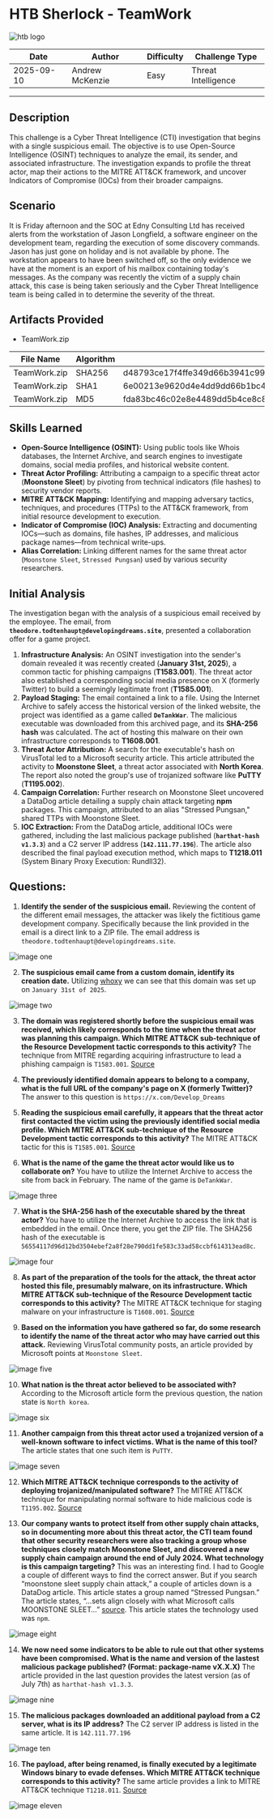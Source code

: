 # HTB Sherlock - TeamWork

![htb logo](./Images/htb_logo.png)

| Date          | Author          | Difficulty | Challenge Type      |
| ------------- | --------------- | ---------- | ------------------- |
| 2025-09-10 | Andrew McKenzie | Easy       | Threat Intelligence |

---
## Description
This challenge is a Cyber Threat Intelligence (CTI) investigation that begins with a single suspicious email. The objective is to use Open-Source Intelligence (OSINT) techniques to analyze the email, its sender, and associated infrastructure. The investigation expands to profile the threat actor, map their actions to the MITRE ATT&CK framework, and uncover Indicators of Compromise (IOCs) from their broader campaigns.
## Scenario
It is Friday afternoon and the SOC at Edny Consulting Ltd has received alerts from the workstation of Jason Longfield, a software engineer on the development team, regarding the execution of some discovery commands. Jason has just gone on holiday and is not available by phone. The workstation appears to have been switched off, so the only evidence we have at the moment is an export of his mailbox containing today's messages. As the company was recently the victim of a supply chain attack, this case is being taken seriously and the Cyber Threat Intelligence team is being called in to determine the severity of the threat.
## Artifacts Provided
- TeamWork.zip

| File Name    | Algorithm | Hash                                                             |
| ------------ | --------- | ---------------------------------------------------------------- |
| TeamWork.zip | SHA256    | d48793ce17f4ffe349d66b3941c995d82a03dfddb4cd5bd4764898aa9704941d |
| TeamWork.zip | SHA1      | 6e00213e9620d4e4dd9dd66b1bc4c17506ad4b5c                         |
| TeamWork.zip | MD5       | fda83bc46c02e8e4489dd5b4ce8c8930                                 |
## Skills Learned
- **Open-Source Intelligence (OSINT):** Using public tools like Whois databases, the Internet Archive, and search engines to investigate domains, social media profiles, and historical website content.
- **Threat Actor Profiling:** Attributing a campaign to a specific threat actor (**Moonstone Sleet**) by pivoting from technical indicators (file hashes) to security vendor reports.
- **MITRE ATT&CK Mapping:** Identifying and mapping adversary tactics, techniques, and procedures (TTPs) to the ATT&CK framework, from initial resource development to execution.
- **Indicator of Compromise (IOC) Analysis:** Extracting and documenting IOCs—such as domains, file hashes, IP addresses, and malicious package names—from technical write-ups.
- **Alias Correlation:** Linking different names for the same threat actor (`Moonstone Sleet`, `Stressed Pungsan`) used by various security researchers.
## Initial Analysis
The investigation began with the analysis of a suspicious email received by the employee. The email, from **`theodore.todtenhaupt@developingdreams.site`**, presented a collaboration offer for a game project.
1. **Infrastructure Analysis:** An OSINT investigation into the sender's domain revealed it was recently created (**January 31st, 2025**), a common tactic for phishing campaigns (**T1583.001**). The threat actor also established a corresponding social media presence on X (formerly Twitter) to build a seemingly legitimate front (**T1585.001**).
2. **Payload Staging:** The email contained a link to a file. Using the Internet Archive to safely access the historical version of the linked website, the project was identified as a game called **`DeTankWar`**. The malicious executable was downloaded from this archived page, and its **SHA-256 hash** was calculated. The act of hosting this malware on their own infrastructure corresponds to **T1608.001**.
3. **Threat Actor Attribution:** A search for the executable's hash on VirusTotal led to a Microsoft security article. This article attributed the activity to **Moonstone Sleet**, a threat actor associated with **North Korea**. The report also noted the group's use of trojanized software like **PuTTY** (**T1195.002**).
4. **Campaign Correlation:** Further research on Moonstone Sleet uncovered a DataDog article detailing a supply chain attack targeting **npm** packages. This campaign, attributed to an alias "Stressed Pungsan," shared TTPs with Moonstone Sleet.
5. **IOC Extraction:** From the DataDog article, additional IOCs were gathered, including the last malicious package published (**`harthat-hash v1.3.3`**) and a C2 server IP address (**`142.111.77.196`**). The article also described the final payload execution method, which maps to **T1218.011** (System Binary Proxy Execution: Rundll32).
## Questions:
1. **Identify the sender of the suspicious email.**
Reviewing the content of the different email messages, the attacker was likely the fictitious game development company. Specifically because the link provided in the email is a direct link to a ZIP file. The email address is `theodore.todtenhaupt@developingdreams.site`.

![image one](./Images/Pasted%20image%2020250910174153.png)


2. **The suspicious email came from a custom domain, identify its creation date.**
Utilizing [whoxy](https://www.whoxy.com/developingdreams.site) we can see that this domain was set up on `January 31st of 2025`.

![image two](./Images/Pasted%20image%2020250910174420.png)

3. **The domain was registered shortly before the suspicious email was received, which likely corresponds to the time when the threat actor was planning this campaign. Which MITRE ATT&CK sub-technique of the Resource Development tactic corresponds to this activity?**
The technique from MITRE regarding acquiring infrastructure to lead a phishing campaign is `T1583.001`. [Source](https://attack.mitre.org/techniques/T1583/001/)

4. **The previously identified domain appears to belong to a company, what is the full URL of the company's page on X (formerly Twitter)?**
The answer to this question is `https://x.com/Develop_Dreams`

5. **Reading the suspicious email carefully, it appears that the threat actor first contacted the victim using the previously identified social media profile. Which MITRE ATT&CK sub-technique of the Resource Development tactic corresponds to this activity?**
The MITRE ATT&CK tactic for this is `T1585.001`. [Source](https://attack.mitre.org/techniques/T1585/001/)

6. **What is the name of the game the threat actor would like us to collaborate on?**
You have to utilize the Internet Archive to access the site from back in February. The name of the game is `DeTankWar`.

![image three](./Images/Pasted%20image%2020250910175608.png)

7. **What is the SHA-256 hash of the executable shared by the threat actor?**
You have to utilize the Internet Archive to access the link that is embedded in the email. Once there, you get the ZIP file. The SHA256 hash of the executable is `56554117d96d12bd3504ebef2a8f28e790dd1fe583c33ad58ccbf614313ead8c`.

![image four](./Images/Pasted%20image%2020250910175903.png)

8. **As part of the preparation of the tools for the attack, the threat actor hosted this file, presumably malware, on its infrastructure. Which MITRE ATT&CK sub-technique of the Resource Development tactic corresponds to this activity?**
The MITRE ATT&CK technique for staging malware on your infrastructure is `T1608.001`. [Source](https://attack.mitre.org/techniques/T1608/001/)

9. **Based on the information you have gathered so far, do some research to identify the name of the threat actor who may have carried out this attack.**
Reviewing VirusTotal community posts, an article provided by Microsoft points at `Moonstone Sleet`.

![image five](./Images/Pasted%20image%2020250910180509.png)

10. **What nation is the threat actor believed to be associated with?**
According to the Microsoft article form the previous question, the nation state is `North korea`.

![image six](./Images/Pasted%20image%2020250910180644.png)

11. **Another campaign from this threat actor used a trojanized version of a well-known software to infect victims. What is the name of this tool?**
The article states that one such item is `PuTTY`.

![image seven](./Images/Pasted%20image%2020250910180748.png)

12. **Which MITRE ATT&CK technique corresponds to the activity of deploying trojanized/manipulated software?**
The MITRE ATT&CK technique for manipulating normal software to hide malicious code is `T1195.002`. [Source](https://attack.mitre.org/techniques/T1195/002/)

13. **Our company wants to protect itself from other supply chain attacks, so in documenting more about this threat actor, the CTI team found that other security researchers were also tracking a group whose techniques closely match Moonstone Sleet, and discovered a new supply chain campaign around the end of July 2024. What technology is this campaign targeting?**
This was an interesting find. I had to Google a couple of different ways to find the correct answer. But if you search “moonstone sleet supply chain attack,” a couple of articles down is a DataDog article. This article states a group named “Stressed Pungsan.” The article states, “…sets align closely with what Microsoft calls MOONSTONE SLEET…” [source](https://securitylabs.datadoghq.com/articles/stressed-pungsan-dprk-aligned-threat-actor-leverages-npm-for-initial-access/). This article states the technology used was `npm`.

![image eight](./Images/Pasted%20image%2020250910181937.png)


14. **We now need some indicators to be able to rule out that other systems have been compromised. What is the name and version of the lastest malicious package published? (Format: package-name vX.X.X)**
The article provided in the last question provides the latest version (as of July 7th) as `harthat-hash v1.3.3`.

![image nine](./Images/Pasted%20image%2020250910182031.png)

15. **The malicious packages downloaded an additional payload from a C2 server, what is its IP address?**
The C2 server IP address is listed in the same article. It is `142.111.77.196`

![image ten](./Images/Pasted%20image%2020250910182109.png)

16. **The payload, after being renamed, is finally executed by a legitimate Windows binary to evade defenses. Which MITRE ATT&CK technique corresponds to this activity?**
The same article provides a link to MITRE ATT&CK technique `T1218.011`. [Source](https://attack.mitre.org/techniques/T1218/011/)

![image eleven](./Images/Pasted%20image%2020250910182401.png)
